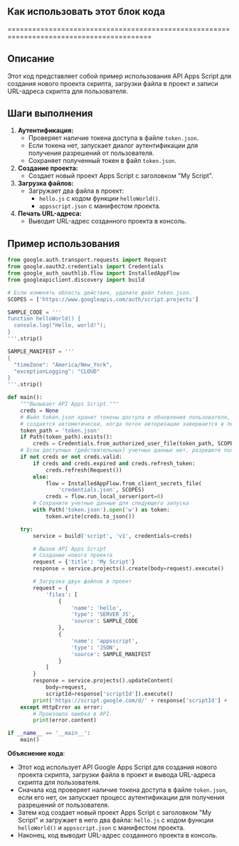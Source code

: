 ## Как использовать этот блок кода
=========================================================================================

Описание
-------------------------
Этот код представляет собой пример использования API Apps Script для создания нового проекта скрипта, загрузки файла в проект и записи URL-адреса скрипта для пользователя. 

Шаги выполнения
-------------------------
1. **Аутентификация:**
    - Проверяет наличие токена доступа в файле `token.json`.
    - Если токена нет, запускает диалог аутентификации для получения разрешений от пользователя.
    - Сохраняет полученный токен в файл `token.json`.
2. **Создание проекта:**
    - Создает новый проект Apps Script с заголовком "My Script".
3. **Загрузка файлов:**
    - Загружает два файла в проект:
        - `hello.js` с кодом функции `helloWorld()`.
        - `appsscript.json` с манифестом проекта.
4. **Печать URL-адреса:**
    - Выводит URL-адрес созданного проекта в консоль.

Пример использования
-------------------------

```python
from google.auth.transport.requests import Request
from google.oauth2.credentials import Credentials
from google_auth_oauthlib.flow import InstalledAppFlow
from googleapiclient.discovery import build

# Если изменять область действия, удалите файл token.json.
SCOPES = ['https://www.googleapis.com/auth/script.projects']

SAMPLE_CODE = '''
function helloWorld() {
  console.log("Hello, world!");
}
'''.strip()

SAMPLE_MANIFEST = '''
{
  "timeZone": "America/New_York",
  "exceptionLogging": "CLOUD"
}
'''.strip()

def main():
    """Вызывает API Apps Script."""
    creds = None
    # Файл token.json хранит токены доступа и обновления пользователя, и 
    # создается автоматически, когда поток авторизации завершается в первый раз.
    token_path = 'token.json'
    if Path(token_path).exists():
        creds = Credentials.from_authorized_user_file(token_path, SCOPES)
    # Если доступных (действительных) учетных данных нет, разрешите пользователю войти в систему.
    if not creds or not creds.valid:
        if creds and creds.expired and creds.refresh_token:
            creds.refresh(Request())
        else:
            flow = InstalledAppFlow.from_client_secrets_file(
                'credentials.json', SCOPES)
            creds = flow.run_local_server(port=0)
        # Сохраните учетные данные для следующего запуска
        with Path('token.json').open('w') as token:
            token.write(creds.to_json())

    try:
        service = build('script', 'v1', credentials=creds)

        # Вызов API Apps Script
        # Создание нового проекта
        request = {'title': 'My Script'}
        response = service.projects().create(body=request).execute()

        # Загрузка двух файлов в проект
        request = {
            'files': [
                {
                    'name': 'hello',
                    'type': 'SERVER_JS',
                    'source': SAMPLE_CODE
                },
                {
                    'name': 'appsscript',
                    'type': 'JSON',
                    'source': SAMPLE_MANIFEST
                }
            ]
        }
        response = service.projects().updateContent(
            body=request,
            scriptId=response['scriptId']).execute()
        print('https://script.google.com/d/' + response['scriptId'] + '/edit')
    except HttpError as error:
        # Произошла ошибка в API.
        print(error.content)

if __name__ == '__main__':
    main()
```

**Объяснение кода**:
-  Этот код использует API Google Apps Script для создания нового проекта скрипта, загрузки файла в проект и вывода URL-адреса скрипта для пользователя. 
-  Сначала код проверяет наличие токена доступа в файле `token.json`, если его нет, он запускает процесс аутентификации для получения разрешений от пользователя.
-  Затем код создает новый проект Apps Script с заголовком "My Script" и загружает в него два файла: `hello.js` с кодом функции `helloWorld()` и `appsscript.json` с манифестом проекта.
-  Наконец, код выводит URL-адрес созданного проекта в консоль.